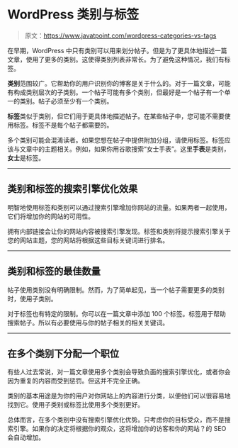 # WordPress 类别与标签

> 原文：<https://www.javatpoint.com/wordpress-categories-vs-tags>

在早期，WordPress 中只有类别可以用来划分帖子。但是为了更具体地描述一篇文章，使用了更多的类别。这使得类别列表非常长。为了避免这种情况，我们有标签。

**类别**范围较广。它帮助你的用户识别你的博客是关于什么的。对于一篇文章，可能有构成类别层次的子类别。一个帖子可能有多个类别，但最好是一个帖子有一个单一的类别。帖子必须至少有一个类别。

**标签**类似于类别，但它们用于更具体地描述帖子。在某些帖子中，您可能不需要使用标签。标签不是每个帖子都需要的。

多个类别可能会混淆读者。如果您想在帖子中提供附加分组，请使用标签。标签应该与文章中的主题相关。例如，如果你用谷歌搜索“女士手表”。这里**手表**是类别，**女士**是标签。

* * *

## 类别和标签的搜索引擎优化效果

明智地使用标签和类别可以通过搜索引擎增加你网站的流量。如果两者一起使用，它们将增加你的网站的可用性。

拥有内部链接会让你的网站内容被搜索引擎发现。标签和类别将提示搜索引擎关于您的网站主题，您的网站将根据这些目标关键词进行排名。

* * *

## 类别和标签的最佳数量

帖子使用类别没有明确限制。然而，为了简单起见，当一个帖子需要更多的类别时，使用子类别。

对于标签也有特定的限制。你可以在一篇文章中添加 100 个标签。标签用于帮助搜索帖子。所以有必要使用与你的帖子相关的相关关键词。

* * *

## 在多个类别下分配一个职位

有些人过去常说，对一篇文章使用多个类别会导致负面的搜索引擎优化，或者你会因为重复的内容而受到惩罚。但这并不完全正确。

类别的基本用途是为你的用户对你网站上的内容进行分类，以便他们可以很容易地找到它。使用子类别或标签比使用多个类别更好。

总体而言，在多个类别中没有搜索引擎优化优势。只考虑你的目标受众，而不是搜索引擎。如果你的决定将根据你的观众，这将增加你的访客和你的网站？的 SEO 会自动增加。
